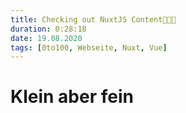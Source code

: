 ```yaml
---
title: Checking out NuxtJS Content👨🏼‍💻
duration: 0:28:18
date: 19.08.2020
tags: [0to100, Webseite, Nuxt, Vue]
---
```


# Klein aber fein



